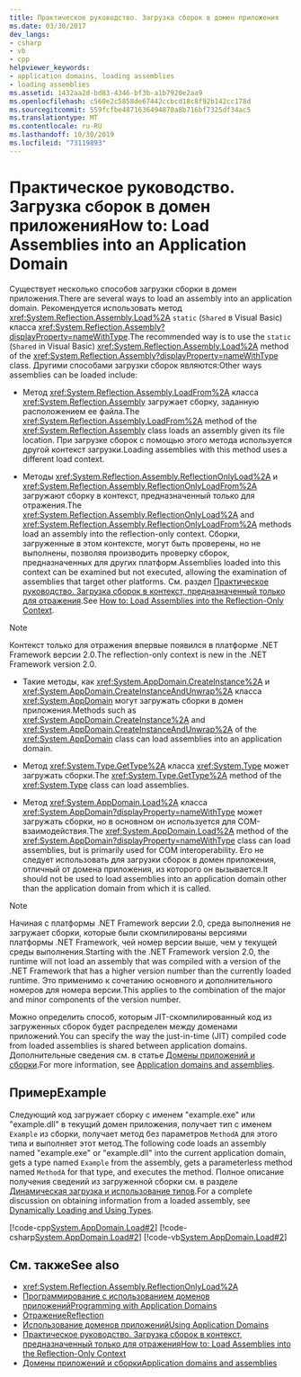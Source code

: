 ```yaml
---
title: Практическое руководство. Загрузка сборок в домен приложения
ms.date: 03/30/2017
dev_langs:
- csharp
- vb
- cpp
helpviewer_keywords:
- application domains, loading assemblies
- loading assemblies
ms.assetid: 1432aa2d-bd83-4346-bf3b-a1b7920e2aa9
ms.openlocfilehash: c560e2c5858de67442ccbcd18c8f92b142cc178d
ms.sourcegitcommit: 559fcfbe4871636494870a8b716bf7325df34ac5
ms.translationtype: MT
ms.contentlocale: ru-RU
ms.lasthandoff: 10/30/2019
ms.locfileid: "73119893"
---
```

# <a name="how-to-load-assemblies-into-an-application-domain"></a><span data-ttu-id="db178-102">Практическое руководство. Загрузка сборок в домен приложения</span><span class="sxs-lookup"><span data-stu-id="db178-102">How to: Load Assemblies into an Application Domain</span></span>
<span data-ttu-id="db178-103">Существует несколько способов загрузки сборки в домен приложения.</span><span class="sxs-lookup"><span data-stu-id="db178-103">There are several ways to load an assembly into an application domain.</span></span> <span data-ttu-id="db178-104">Рекомендуется использовать метод <xref:System.Reflection.Assembly.Load%2A> `static` (`Shared` в Visual Basic) класса <xref:System.Reflection.Assembly?displayProperty=nameWithType>.</span><span class="sxs-lookup"><span data-stu-id="db178-104">The recommended way is to use the `static` (`Shared` in Visual Basic) <xref:System.Reflection.Assembly.Load%2A> method of the <xref:System.Reflection.Assembly?displayProperty=nameWithType> class.</span></span> <span data-ttu-id="db178-105">Другими способами загрузки сборок являются:</span><span class="sxs-lookup"><span data-stu-id="db178-105">Other ways assemblies can be loaded include:</span></span>  
  
- <span data-ttu-id="db178-106">Метод <xref:System.Reflection.Assembly.LoadFrom%2A> класса <xref:System.Reflection.Assembly> загружает сборку, заданную расположением ее файла.</span><span class="sxs-lookup"><span data-stu-id="db178-106">The <xref:System.Reflection.Assembly.LoadFrom%2A> method of the <xref:System.Reflection.Assembly> class loads an assembly given its file location.</span></span> <span data-ttu-id="db178-107">При загрузке сборок с помощью этого метода используется другой контекст загрузки.</span><span class="sxs-lookup"><span data-stu-id="db178-107">Loading assemblies with this method uses a different load context.</span></span>  
  
- <span data-ttu-id="db178-108">Методы <xref:System.Reflection.Assembly.ReflectionOnlyLoad%2A> и <xref:System.Reflection.Assembly.ReflectionOnlyLoadFrom%2A> загружают сборку в контекст, предназначенный только для отражения.</span><span class="sxs-lookup"><span data-stu-id="db178-108">The <xref:System.Reflection.Assembly.ReflectionOnlyLoad%2A> and <xref:System.Reflection.Assembly.ReflectionOnlyLoadFrom%2A> methods load an assembly into the reflection-only context.</span></span> <span data-ttu-id="db178-109">Сборки, загруженные в этом контексте, могут быть проверены, но не выполнены, позволяя производить проверку сборок, предназначенных для других платформ.</span><span class="sxs-lookup"><span data-stu-id="db178-109">Assemblies loaded into this context can be examined but not executed, allowing the examination of assemblies that target other platforms.</span></span> <span data-ttu-id="db178-110">См. раздел [Практическое руководство. Загрузка сборок в контекст, предназначенный только для отражения](../reflection-and-codedom/how-to-load-assemblies-into-the-reflection-only-context.md).</span><span class="sxs-lookup"><span data-stu-id="db178-110">See [How to: Load Assemblies into the Reflection-Only Context](../reflection-and-codedom/how-to-load-assemblies-into-the-reflection-only-context.md).</span></span>  
  
> [!NOTE]
> <span data-ttu-id="db178-111">Контекст только для отражения впервые появился в платформе .NET Framework версии 2.0.</span><span class="sxs-lookup"><span data-stu-id="db178-111">The reflection-only context is new in the .NET Framework version 2.0.</span></span>  
  
- <span data-ttu-id="db178-112">Такие методы, как <xref:System.AppDomain.CreateInstance%2A> и <xref:System.AppDomain.CreateInstanceAndUnwrap%2A> класса <xref:System.AppDomain> могут загружать сборки в домен приложения.</span><span class="sxs-lookup"><span data-stu-id="db178-112">Methods such as <xref:System.AppDomain.CreateInstance%2A> and <xref:System.AppDomain.CreateInstanceAndUnwrap%2A> of the <xref:System.AppDomain> class can load assemblies into an application domain.</span></span>  
  
- <span data-ttu-id="db178-113">Метод <xref:System.Type.GetType%2A> класса <xref:System.Type> может загружать сборки.</span><span class="sxs-lookup"><span data-stu-id="db178-113">The <xref:System.Type.GetType%2A> method of the <xref:System.Type> class can load assemblies.</span></span>  
  
- <span data-ttu-id="db178-114">Метод <xref:System.AppDomain.Load%2A> класса <xref:System.AppDomain?displayProperty=nameWithType> может загружать сборки, но в основном он используется для COM-взаимодействия.</span><span class="sxs-lookup"><span data-stu-id="db178-114">The <xref:System.AppDomain.Load%2A> method of the <xref:System.AppDomain?displayProperty=nameWithType> class can load assemblies, but is primarily used for COM interoperability.</span></span> <span data-ttu-id="db178-115">Его не следует использовать для загрузки сборок в домен приложения, отличный от домена приложения, из которого он вызывается.</span><span class="sxs-lookup"><span data-stu-id="db178-115">It should not be used to load assemblies into an application domain other than the application domain from which it is called.</span></span>  
  
> [!NOTE]
> <span data-ttu-id="db178-116">Начиная с платформы .NET Framework версии 2.0, среда выполнения не загружает сборки, которые были скомпилированы версиями платформы .NET Framework, чей номер версии выше, чем у текущей среды выполнения.</span><span class="sxs-lookup"><span data-stu-id="db178-116">Starting with the .NET Framework version 2.0, the runtime will not load an assembly that was compiled with a version of the .NET Framework that has a higher version number than the currently loaded runtime.</span></span> <span data-ttu-id="db178-117">Это применимо к сочетанию основного и дополнительного номеров для номера версии.</span><span class="sxs-lookup"><span data-stu-id="db178-117">This applies to the combination of the major and minor components of the version number.</span></span>  
  
 <span data-ttu-id="db178-118">Можно определить способ, которым JIT-скомпилированный код из загруженных сборок будет распределен между доменами приложений.</span><span class="sxs-lookup"><span data-stu-id="db178-118">You can specify the way the just-in-time (JIT) compiled code from loaded assemblies is shared between application domains.</span></span> <span data-ttu-id="db178-119">Дополнительные сведения см. в статье [Домены приложений и сборки](application-domains.md#application-domains-and-assemblies).</span><span class="sxs-lookup"><span data-stu-id="db178-119">For more information, see [Application domains and assemblies](application-domains.md#application-domains-and-assemblies).</span></span>  
  
## <a name="example"></a><span data-ttu-id="db178-120">Пример</span><span class="sxs-lookup"><span data-stu-id="db178-120">Example</span></span>  
 <span data-ttu-id="db178-121">Следующий код загружает сборку с именем "example.exe" или "example.dll" в текущий домен приложения, получает тип с именем `Example` из сборки, получает метод без параметров `MethodA` для этого типа и выполняет этот метод.</span><span class="sxs-lookup"><span data-stu-id="db178-121">The following code loads an assembly named "example.exe" or "example.dll" into the current application domain, gets a type named `Example` from the assembly, gets a parameterless method named `MethodA` for that type, and executes the method.</span></span> <span data-ttu-id="db178-122">Полное описание получения сведений из загруженной сборки см. в разделе [Динамическая загрузка и использование типов](../reflection-and-codedom/dynamically-loading-and-using-types.md).</span><span class="sxs-lookup"><span data-stu-id="db178-122">For a complete discussion on obtaining information from a loaded assembly, see [Dynamically Loading and Using Types](../reflection-and-codedom/dynamically-loading-and-using-types.md).</span></span>  
  
 [!code-cpp[System.AppDomain.Load#2](../../../samples/snippets/cpp/VS_Snippets_CLR_System/system.appdomain.load/cpp/source2.cpp#2)]
 [!code-csharp[System.AppDomain.Load#2](../../../samples/snippets/csharp/VS_Snippets_CLR_System/system.appdomain.load/cs/source2.cs#2)]
 [!code-vb[System.AppDomain.Load#2](../../../samples/snippets/visualbasic/VS_Snippets_CLR_System/system.appdomain.load/vb/source2.vb#2)]  
  
## <a name="see-also"></a><span data-ttu-id="db178-123">См. также</span><span class="sxs-lookup"><span data-stu-id="db178-123">See also</span></span>

- <xref:System.Reflection.Assembly.ReflectionOnlyLoad%2A>
- [<span data-ttu-id="db178-124">Программирование с использованием доменов приложений</span><span class="sxs-lookup"><span data-stu-id="db178-124">Programming with Application Domains</span></span>](application-domains.md#programming-with-application-domains)
- [<span data-ttu-id="db178-125">Отражение</span><span class="sxs-lookup"><span data-stu-id="db178-125">Reflection</span></span>](../reflection-and-codedom/reflection.md)
- [<span data-ttu-id="db178-126">Использование доменов приложений</span><span class="sxs-lookup"><span data-stu-id="db178-126">Using Application Domains</span></span>](use.md)
- [<span data-ttu-id="db178-127">Практическое руководство. Загрузка сборок в контекст, предназначенный только для отражения</span><span class="sxs-lookup"><span data-stu-id="db178-127">How to: Load Assemblies into the Reflection-Only Context</span></span>](../reflection-and-codedom/how-to-load-assemblies-into-the-reflection-only-context.md)
- [<span data-ttu-id="db178-128">Домены приложений и сборки</span><span class="sxs-lookup"><span data-stu-id="db178-128">Application domains and assemblies</span></span>](application-domains.md#application-domains-and-assemblies)
